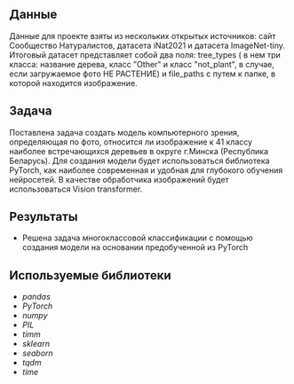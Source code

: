 ## Данные

Данные для проекте взяты из нескольких открытых источников: сайт Сообщество Натуралистов, датасета iNat2021 и датасета ImageNet-tiny. Итоговый датасет представляет собой два поля: tree_types ( в нем три класса: название дерева, класс "Other" и класс "not_plant", в случае, если загружаемое фото НЕ РАСТЕНИЕ) и file_paths с путем к папке, в которой находится изображение.

## Задача
Поставлена задача создать модель компьютерного зрения, определяющая по фото, относится ли изображение к 41 классу наиболее встречающихся деревьев в округе г.Минска (Республика Беларусь). Для создания модели будет использоваться библиотека PyTorch, как наиболее современная и удобная для глубокого обучения нейросетей. В качестве обработчика изображений будет использоваться Vision transformer.

## Результаты
- Решена задача многоклассовой классификации с помощью создания модели на основании предобученной из PyTorch

## Используемые библиотеки
- *pandas*
- *PyTorch*
- *numpy*
- *PIL*
- *timm*
- *sklearn*
- *seaborn*
- *tqdm*
- *time*

